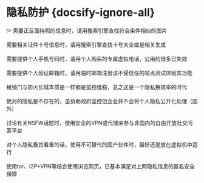 # 隐私防护 {docsify-ignore-all}

!> 需要正反面持照的信息时，请用搜索引擎查找符合条件相似的图片<br><br>
需要相关证件卡号信息时，请用搜索引擎查找卡号大全或是相关生成<br><br>
需要提供个人手机号码时，请用个人购买的专属虚拟电话，公用的很多已失效<br><br>
需要提供个人验证邮箱时，请用临时邮箱注册该不受信任的站点测试体验其功能<br><br>
棱镜门与防火长城本质是一样都是监控维稳，总之这是一个隐私换效率的时代<br><br>
绝对的隐私是不存在的，虽协助政府监控但企业并不会将个人隐私公开化处理（国外）<br><br>
讨论有关NSFW话题时，使用安全的VPN或代理来参与非国内的自由开放社交问答平台<br><br>
对个人隐私极其看重的话，使用不可替代的国产软件时，最好还是放在虚拟机中运行<br><br>
使用tor、I2P+VPN等结合使用浏览网页，已基本满足对上网隐私信息的匿名安全保障<br>


<!-- > * **telegram、g+、quora等都是很不错的互动社交平台，最重要的是学好英语走遍天下都不怕** -->
     



